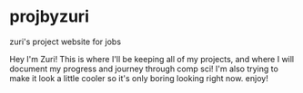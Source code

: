 # projbyzuri
zuri's project website for jobs

Hey I'm Zuri! This is where I'll be keeping all of my projects, and where I will document my progress and journey through comp sci! I'm also trying to make it look a little cooler so it's only boring looking right now. enjoy! 


